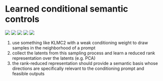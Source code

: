 # Learned conditional semantic controls

![](https://img.shields.io/badge/tag-animation-lightgrey)
![](https://img.shields.io/badge/tag-prompting-lightgrey)
![](https://img.shields.io/badge/tag-colab-lightgrey)
![](https://img.shields.io/badge/tag-tooling-lightgrey)
![](https://img.shields.io/badge/tag-experimental-lightgrey)

1. use something like KLMC2 with a weak conditioning weight to draw samples in the neighborhood of a prompt
2. collect the latents from this sampling process and learn a reduced rank representation over the latents (e.g. PCA)
3. the rank-reduced representation should provide a semantic basis whose directions are specifically relevant to the conditioning prompt and feasible outputs
